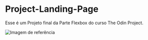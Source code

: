 # Project-Landing-Page

Esse é um Projeto final da Parte Flexbox do curso The Odin Project.

![Imagem de referência](https://cdn.statically.io/gh/TheOdinProject/curriculum/81a5d553f4073e593d23a6ab00d50eef8620796d/foundations/html_css/project/imgs/01.png)